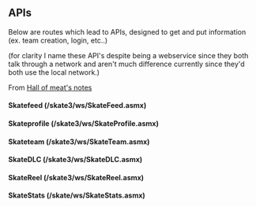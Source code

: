 ## **APIs**
Below are routes which lead to APIs, designed to get and put information (ex. team creation, login, etc..)

(for clarity I name these API's despite being a webservice since they both talk through a network and aren't much difference currently since they'd both use the local network.)

From [Hall of meat's notes](https://github.com/hallofmeat/notes/blob/master/skate3/Skate.Community.md)

#### Skatefeed (/skate3/ws/SkateFeed.asmx)

<ul>
</ul>

#### Skateprofile (/skate3/ws/SkateProfile.asmx)

<ul>
</ul>

#### Skateteam (/skate3/ws/SkateTeam.asmx)

<ul>
</ul>

#### SkateDLC (/skate3/ws/SkateDLC.asmx)

<ul>
</ul>

#### SkateReel (/skate3/ws/SkateReel.asmx)

<ul>
</ul>

#### SkateStats (/skate/ws/SkateStats.asmx)

<ul>
</ul>

